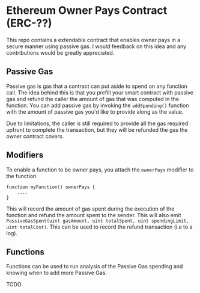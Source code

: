 # Ethereum Owner Pays Contract (ERC-??)

This repo contains a extendable contract that enables owner pays in a secure manner using passive gas. I would feedback on this idea and any contributions would be greatly appreciated.

## Passive Gas
Passive gas is gas that a contract can put aside to spend on any function call. The idea behind this is that you prefill your smart contract with passive gas and refund the caller the amount of gas that was computed in the function. You can add passive gas by invoking the `addSpending()` function with the amount of passive gas you'd like to provide along as the value.

Due to limitations, the caller is still required to provide all the gas required upfront to complete the transaction, but they will be refunded the gas the owner contract covers.

## Modifiers

To enable a function to be owner pays, you attach the `ownerPays` modifier to the function

```
function myFunction() ownerPays {
    ....
} 
```

This will record the amount of gas spent during the execution of the function and refund the amount spent to the sender. This will also emit `PassiveGasSpent(uint gasAmount, uint totalSpent, uint spendingLimit, uint totalCost)`. This can be used to record the refund transaction (i.e to a log).

## Functions

Functions can be used to run analysis of the Passive Gas spending and knowing when to add more Passive Gas.


TODO

